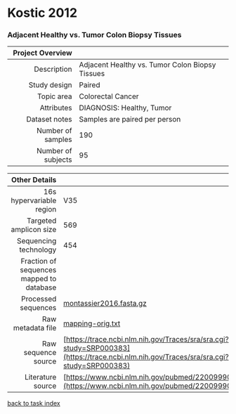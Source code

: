 # Kostic 2012
### Adjacent Healthy vs. Tumor Colon Biopsy Tissues

| Project Overview |  |
| -------------: |-------------|
| Description      | Adjacent Healthy vs. Tumor Colon Biopsy Tissues |
| Study design | Paired |
| Topic area | Colorectal Cancer|
| Attributes | DIAGNOSIS: Healthy, Tumor|
| Dataset notes | Samples are paired per person|
| Number of samples | 190|
| Number of subjects | 95|


| Other Details |  |
| -------------: |-------------|
| 16s hypervariable region | V35 |
| Targeted amplicon size | 569 |
| Sequencing technology | 454 |
| Fraction of sequences mapped to database |  |
| Processed sequences | [montassier2016.fasta.gz](https://s3.us-east-2.amazonaws.com/knights-lab/public/MLRepo/fasta/montassier2016.fasta.gz) |
| Raw metadata file | [mapping-orig.txt](./datasets/kostic/mapping-orig.txt) |
| Raw sequence source | [https://trace.ncbi.nlm.nih.gov/Traces/sra/sra.cgi?study=SRP000383](https://trace.ncbi.nlm.nih.gov/Traces/sra/sra.cgi?study=SRP000383) |
| Literature source | [https://www.ncbi.nlm.nih.gov/pubmed/22009990](https://www.ncbi.nlm.nih.gov/pubmed/22009990) |

[back to task index](../README.md)